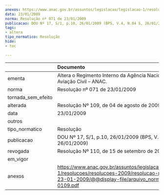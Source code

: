 ```yaml
---
anexos: https://www.anac.gov.br/assuntos/legislacao/legislacao-1/resolucoes/resolucoes-2009/resolucao-no-071-de-23-01-2009/@@display-file/arquivo_norma/RA2009-0109.pdf
data: 23/01/2009
norma: Resolução nº 071 de 23/01/2009
publicacao: DOU Nº 17, S/1, p.10, 26/01/2009 (BPS, V.4, N.04 S, 26/01/2009)
tags:
- altera
tipo_normatico: Resolução
hide: 
- toc 
 
---
```


|                    | Documento                                                                                                                                                       |
|:-------------------|:----------------------------------------------------------------------------------------------------------------------------------------------------------------|
| ementa             | Altera o Regimento Interno da Agência Nacional de Aviação Civil – ANAC.                                                                                         |
| norma              | Resolução nº 071 de 23/01/2009                                                                                                                                  |
| tornada_sem_efeito |                                                                                                                                                                 |
| alterada           | Resolução Nº 109, de 04 de agosto de 2009                                                                                                                       |
| data               | 23/01/2009                                                                                                                                                      |
| outros             |                                                                                                                                                                 |
| tipo_normatico     | Resolução                                                                                                                                                       |
| publicacao         | DOU Nº 17, S/1, p.10, 26/01/2009 (BPS, V.4, N.04 S, 26/01/2009)                                                                                                 |
| revogada           | Resolução Nº 110, de 15 de setembro de 2009                                                                                                                     |
| em_vigor           |                                                                                                                                                                 |
| anexos             | https://www.anac.gov.br/assuntos/legislacao/legislacao-1/resolucoes/resolucoes-2009/resolucao-no-071-de-23-01-2009/@@display-file/arquivo_norma/RA2009-0109.pdf |